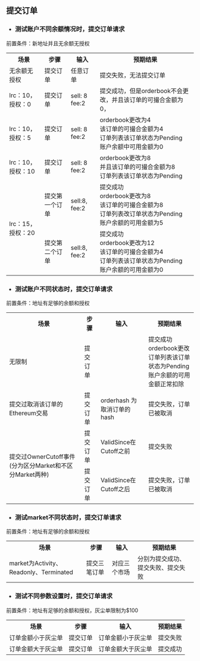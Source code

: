## 提交订单

- ### 测试账户不同余额情况时，提交订单请求

 前置条件：新地址并且无余额无授权

<table>
  <tr>
    <th>场景</th>
    <th>步骤</th>
    <th>输入</th>
    <th>预期结果</th>
  </tr>
  <tr>
    <td>无余额无授权</td>
    <td>提交订单</td>
     <td>任意订单</td>
    <td>提交失败，无法提交订单</td>
  </tr>
  <tr>
    <td>lrc：10，授权：0</td>
     <td>提交订单</td>
    <td>sell: 8 fee:2</td>
    <td>提交成功，但是orderbook不会更改，并且该订单的可撮合金额为0，</td>
  </tr>
  <tr>
    <td>lrc：10，授权：5</td>
    <td>提交订单</td>
    <td>sell: 8 fee:2</td>
    <td>orderbook更改为4 <br> 该订单的可撮合金额为4 <br> 订单列表该订单状态为Pending <br>
    账户余额中可用金额为0
    </td>
  </tr>
    <tr>
    <td>lrc：10，授权：10</td>
    <td>提交订单</td>
    <td>sell: 8 fee:2</td>
    <td>orderbook更改为8 <br> 并且该订单的可撮合金额为8 <br> 订单列表该订单状态为Pending <br> 
    </td>
  </tr>
  <tr>
    <td rowspan="2" >lrc：15，授权：20</td>
    <td>提交第一个订单</td>
    <td>sell:8, fee:2</td>
    <td>提交成功 <br> orderbook更改为8 <br> 该订单的可撮合金额为8 <br> 订单列表改订单状态为Pending <br> 账户余额的可用金额为5</td>
  </tr>
  <tr>
    <td>提交第二个订单</td>
    <td>sell:8, fee:2</td>
    <td>提交成功 <br> orderbook更改为12 <br> 该订单的可撮合金额为4 <br> 订单列表该订单状态为Pending <br> 账户余额的可用金额为0 </td>
  </tr>
</table>


- ### 测试账户不同状态时，提交订单请求

 前置条件：地址有足够的余额和授权

<table>
  <tr>
    <th>场景</th>
    <th>步骤</th>
    <th>输入</th>
    <th>预期结果</th>
  </tr>
  <tr>
    <td>无限制</td>
    <td>提交订单</td>
     <td></td>
    <td>提交成功 <br> orderbook更改 <br> 订单列表该订单状态为Pending <br> 账户余额的可用金额正常扣除</td>
  </tr>
  <tr>
    <td>提交过取消该订单的Ethereum交易</td>
    <td>提交订单</td>
     <td>orderhash 为取消订单的hash</td>
    <td>提交失败，订单已被取消</td>
  </tr>
  <tr>
    <td rowspan="2">提交过OwnerCutoff事件(分为区分Market和不区分Market两种)</td>
    <td>提交订单</td>
    <td>ValidSince在Cutoff之前</td>
    <td>提交失败</td>
  </tr>
  <tr>
    <td>提交订单</td>
    <td>ValidSince在Cutoff之后</td>
    <td>提交失败，订单已被取消</td>
  </tr>
</table>

- ### 测试market不同状态时，提交订单请求

 前置条件：地址有足够的余额和授权

<table>
  <tr>
    <th>场景</th>
    <th>步骤</th>
    <th>输入</th>
    <th>预期结果</th>
  </tr>
  <tr>
    <td>market为Activity、Readonly、Terminated</td>
    <td>提交三笔订单</td>
     <td>对应三个市场</td>
    <td>分别为提交成功、提交失败、提交失败</td>
  </tr>
</table>


- ### 测试不同参数设置时，提交订单请求

 前置条件：地址有足够的余额和授权，灰尘单限制为$100

<table>
  <tr>
    <th>场景</th>
    <th>步骤</th>
    <th>输入</th>
    <th>预期结果</th>
  </tr>
  <tr>
    <td>订单金额小于灰尘单</td>
    <td>提交订单</td>
     <td>订单金额小于灰尘单</td>
    <td>提交失败</td>
  </tr>
   <tr>
    <td>订单金额大于灰尘单</td>
    <td>提交订单</td>
     <td>订单金额大于灰尘单</td>
    <td>提交成功</td>
  </tr>
</table>